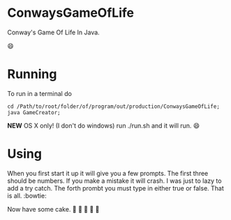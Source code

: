 # ConwaysGameOfLife
Conway's Game Of Life In Java.


:smile:

# Running

To run in a terminal do 
```Shell 
cd /Path/to/root/folder/of/program/out/production/ConwaysGameOfLife; java GameCreator;
```

**NEW** OS X only! (I don't do windows) run ./run.sh and it will run. :smile:

# Using

When you first start it up it will give you a few prompts. The first three should be numbers. If you make a mistake it will crash. I was just to lazy to add a try catch. The forth prombt you must type in either true or false. That is all. :bowtie:

Now have some cake. :birthday: :birthday: :birthday: :birthday: :birthday:
